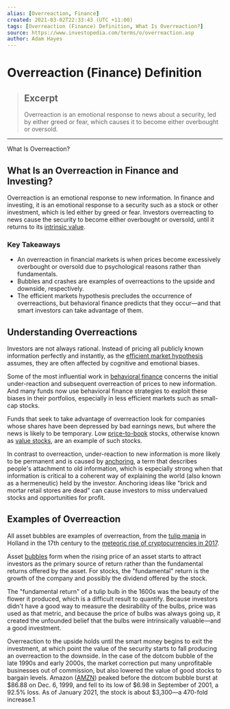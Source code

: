 ```yaml
---
alias: [Overreaction, Finance]
created: 2021-03-02T22:33:43 (UTC +11:00)
tags: [Overreaction (Finance) Definition, What Is Overreaction?]
source: https://www.investopedia.com/terms/o/overreaction.asp
author: Adam Hayes
---
```


# Overreaction (Finance) Definition

> ## Excerpt
> Overreaction is an emotional response to news about a security, led by either greed or fear, which causes it to become either overbought or oversold.

---

What Is Overreaction?
## What Is an Overreaction in Finance and Investing?

Overreaction is an emotional response to new information. In finance and investing, it is an emotional response to a security such as a stock or other investment, which is led either by greed or fear. Investors overreacting to news cause the security to become either overbought or oversold, until it returns to its [intrinsic value](https://www.investopedia.com/terms/i/intrinsicvalue.asp).

### Key Takeaways

-   An overreaction in financial markets is when prices become excessively overbought or oversold due to psychological reasons rather than fundamentals.
-   Bubbles and crashes are examples of overreactions to the upside and downside, respectively.
-   The efficient markets hypothesis precludes the occurrence of overreactions, but behavioral finance predicts that they occur—and that smart investors can take advantage of them.

## Understanding Overreactions

Investors are not always rational. Instead of pricing all publicly known information perfectly and instantly, as the [efficient market hypothesis](https://www.investopedia.com/terms/e/efficientmarkethypothesis.asp) assumes, they are often affected by cognitive and emotional biases.

Some of the most influential work in [behavioral finance](https://www.investopedia.com/articles/05/032905.asp) concerns the initial under-reaction and subsequent overreaction of prices to new information. And many funds now use behavioral finance strategies to exploit these biases in their portfolios, especially in less efficient markets such as small-cap stocks.

Funds that seek to take advantage of overreaction look for companies whose shares have been depressed by bad earnings news, but where the news is likely to be temporary. Low [price-to-book](https://www.investopedia.com/investing/using-price-to-book-ratio-evaluate-companies/) stocks, otherwise known as [value stocks](https://www.investopedia.com/terms/v/valuestock.asp), are an example of such stocks.

In contrast to overreaction, under-reaction to new information is more likely to be permanent and is caused by [anchoring](https://www.investopedia.com/terms/a/anchoring.asp), a term that describes people's attachment to old information, which is especially strong when that information is critical to a coherent way of explaining the world (also known as a hermeneutic) held by the investor. Anchoring ideas like "brick and mortar retail stores are dead" can cause investors to miss undervalued stocks and opportunities for profit.

## Examples of Overreaction

All asset bubbles are examples of overreaction, from the [tulip mania](https://www.investopedia.com/terms/t/tulipmania.asp) in Holland in the 17th century to the [meteoric rise of cryptocurrencies in 2017](https://www.investopedia.com/news/cryptocurrency-bubble-more-housing-or-dotcom/).

Asset [bubbles](https://www.investopedia.com/terms/b/bubble.asp) form when the rising price of an asset starts to attract investors as the primary source of return rather than the fundamental returns offered by the asset. For stocks, the "fundamental" return is the growth of the company and possibly the dividend offered by the stock.

The "fundamental return" of a tulip bulb in the 1600s was the beauty of the flower it produced, which is a difficult result to quantify. Because investors didn't have a good way to measure the desirability of the bulbs, price was used as that metric, and because the price of bulbs was always going up, it created the unfounded belief that the bulbs were intrinsically valuable—and a good investment.

Overreaction to the upside holds until the smart money begins to exit the investment, at which point the value of the security starts to fall producing an overreaction to the downside. In the case of the dotcom bubble of the late 1990s and early 2000s, the market correction put many unprofitable businesses out of commission, but also lowered the value of good stocks to bargain levels. Amazon ([AMZN](https://www.investopedia.com/markets/quote?tvwidgetsymbol=amzn)) peaked before the dotcom bubble burst at $86.88 on Dec. 6, 1999, and fell to its low of $6.98 in September of 2001, a 92.5% loss. As of January 2021, the stock is about $3,300—a 470-fold increase.1
